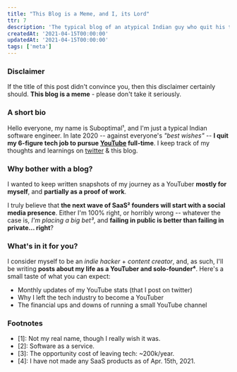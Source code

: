 ```yaml
---
title: "This Blog is a Meme, and I, its Lord"
ttr: 7
description: 'The typical blog of an atypical Indian guy who quit his tech job to become a YouTuber.'
createdAt: '2021-04-15T00:00:00'
updatedAt: '2021-04-15T00:00:00'
tags: ['meta']
---
```

### Disclaimer
If the title of this post didn't convince you, then this disclaimer certainly should.
__This blog is a meme__ - please don't take it seriously.

### A short bio
Hello everyone, my name is Suboptimal¹, and I'm just a typical Indian software engineer.
In late 2020 -- against everyone's *"best wishes"* -- __I quit my 6-figure tech job
to pursue [YouTube](https://youtube.com/SuboptimalEng) full-time__.
I keep track of my thoughts and learnings on [twitter](https://twitter.com/SuboptimalEng) & this blog.

### Why bother with a blog?
I wanted to keep written snapshots of my journey as a YouTuber __mostly for myself__, and __partially as a proof of work__.

I truly believe that __the next wave of SaaS² founders will start with a social media presence__.
Either I'm 100% right, or horribly wrong -- whatever the case is, *I'm placing a big bet³*, and __failing in public
is better than failing in private... right__?

### What's in it for you?
I consider myself to be an *indie hacker* + *content creator*, and, as such, I'll be writing __posts about my life as a YouTuber and solo-founder⁴__.
Here's a small taste of what you can expect:
- Monthly updates of my YouTube stats (that I post on twitter)
- Why I left the tech industry to become a YouTuber
- The financial ups and downs of running a small YouTube channel

### Footnotes
- [1]: Not my real name, though I really wish it was.
- [2]: Software as a service.
- [3]: The opportunity cost of leaving tech: ~200k/year.
- [4]: I have not made any SaaS products as of Apr. 15th, 2021.
